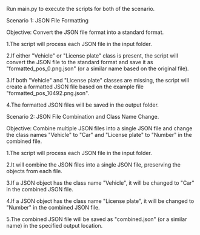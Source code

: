 Run main.py to execute the scripts for both of the scenario.

Scenario 1: JSON File Formatting

Objective: Convert the JSON file format into a standard format.

1.The script will process each JSON file in the input folder.

2.If either "Vehicle" or "License plate" class is present, the script will convert the JSON file to the standard format and save it as "formatted_pos_0.png.json" (or a similar name based on the original file).

3.If both "Vehicle" and "License plate" classes are missing, the script will create a formatted JSON file based on the example file "formatted_pos_10492.png.json".

4.The formatted JSON files will be saved in the output folder.


Scenario 2: JSON File Combination and Class Name Change.

Objective: Combine multiple JSON files into a single JSON file and change the class names "Vehicle" to "Car" and "License plate" to "Number" in the combined file.

1.The script will process each JSON file in the input folder.

2.It will combine the JSON files into a single JSON file, preserving the objects from each file.

3.If a JSON object has the class name "Vehicle", it will be changed to "Car" in the combined JSON file.

4.If a JSON object has the class name "License plate", it will be changed to "Number" in the combined JSON file.

5.The combined JSON file will be saved as "combined.json" (or a similar name) in the specified output location.


